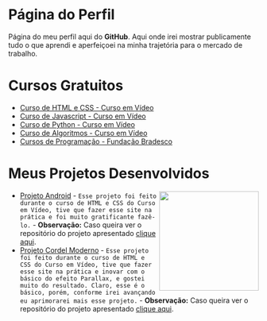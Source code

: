 # Página do Perfil
 Página do meu perfil aqui do **GitHub**. Aqui onde irei mostrar publicamente tudo o que aprendi e aperfeiçoei na minha trajetória para o mercado de trabalho.

# Cursos Gratuitos

 - [Curso de HTML e CSS - Curso em Vídeo](https://www.cursoemvideo.com/curso/html5-css3-modulo1/)
 - [Curso de Javascript - Curso em Vídeo](https://www.cursoemvideo.com/curso/javascript/)
 - [Curso de Python - Curso em Vídeo](https://www.cursoemvideo.com/curso/python-3-mundo-1/)
 - [Curso de Algoritmos - Curso em Vídeo](https://www.cursoemvideo.com/curso/curso-de-algoritmo/)
 - [Cursos de Programação - Fundação Bradesco](https://www.ev.org.br/areas-de-interesse/programacao)

# Meus Projetos Desenvolvidos

 <img align="right" src="/images/programador.png" width="200px">

 - [Projeto Android](https://smokesmk.github.io/projeto-android/desafio.html) - `Esse projeto foi feito durante o curso de HTML e CSS do Curso em Vídeo, tive que fazer esse site na prática e foi muito gratificante fazê-lo.` - **Observação:** Caso queira ver o repositório do projeto apresentado [clique aqui](https://github.com/Smokesmk/projeto-android).
 - [Projeto Cordel Moderno](https://smokesmk.github.io/repositorio-de-html-css/ex022/pacote-d012/index.html) - `Esse projeto foi feito durante o curso de HTML e CSS do Curso em Vídeo, tive que fazer esse site na prática e inovar com o básico do efeito Parallax, e gostei muito do resultado. Claro, esse é o básico, porém, conforme irei avançando eu aprimorarei mais esse projeto.` - **Observação:** Caso queira ver o repositório do projeto apresentado [clique aqui](https://github.com/Smokesmk/projeto-cordel).
